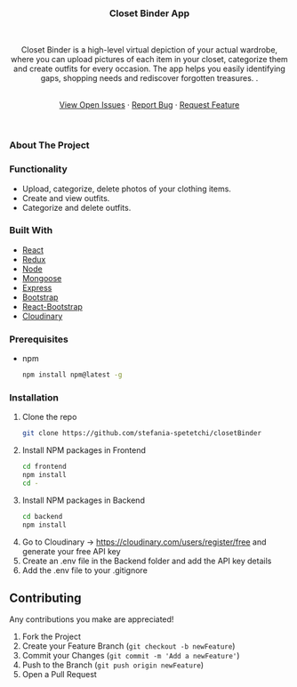 <p align="center">

  <h3 align="center">Closet Binder App</h3>
  <p align="center">
  </p>
  <br />
  <p align="center">Closet Binder is a high-level virtual depiction of your actual wardrobe, where you can upload pictures of each item in your closet, categorize them and create outfits for every occasion. The app helps you easily identifying gaps, shopping needs and rediscover forgotten treasures.
.</p>
  
  <p align="center">
    <br />
    <a href="https://github.com/stefania-spetetchi/closetBinder">View Open Issues</a>
    ·
    <a href="https://github.com/stefania-spetetchi/closetBinder">Report Bug</a>
    ·
    <a href="https://github.com/stefania-spetetchi/closetBinder">Request Feature</a>
  </p>
</p>

<br />

<p align="left">
<h3 align="left"><strong>About The Project</strong></h3>
</p>

### Functionality

* Upload, categorize, delete photos of your clothing items.
* Create and view outfits.
* Categorize and delete outfits.

### Built With

* [React](https://reactjs.org/)
* [Redux](https://react-redux.js.org/)
* [Node](https://nodejs.org/en/)
* [Mongoose](https://mongoosejs.com/)
* [Express](https://expressjs.com/)
* [Bootstrap](https://getbootstrap.com)
* [React-Bootstrap](https://react-bootstrap.github.io/)
* [Cloudinary](https://cloudinary.com/documentation)


### Prerequisites

* npm
  ```sh
  npm install npm@latest -g
  ```

### Installation

1. Clone the repo
   ```sh
   git clone https://github.com/stefania-spetetchi/closetBinder
   ```
2. Install NPM packages in Frontend
   ```sh
   cd frontend
   npm install
   cd -
   ```
3. Install NPM packages in Backend
   ```sh
   cd backend
   npm install
   ```
4. Go to Cloudinary -> https://cloudinary.com/users/register/free and generate your free API key
5. Create an .env file in the Backend folder and add the API key details
6. Add the .env file to your .gitignore

 ## Contributing

Any contributions you make are appreciated!

1. Fork the Project
2. Create your Feature Branch (`git checkout -b newFeature`)
3. Commit your Changes (`git commit -m 'Add a newFeature'`)
4. Push to the Branch (`git push origin newFeature`)
5. Open a Pull Request
  
 
